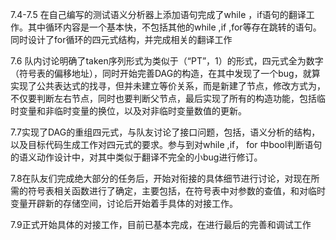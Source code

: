 
7.4-7.5
在自己编写的测试语义分析器上添加语句完成了while ，if语句的翻译工作。其中循环内容是一个基本快，不包括其他的while ,if ,for等存在跳转的语句。同时设计了for循环的四元式结构，并完成相关的翻译工作

7.6
队内讨论明确了taken序列形式为类似于（“PT”，1）的形式，四元式全为数字（符号表的偏移地址），同时开始完善DAG的构造，在其中发现了一个bug，就算实现了公共表达式的找寻，但并未建立等价关系，而是新建了节点，修改方式为，不仅要判断左右节点，同时也要判断父节点，最后实现了所有的构造功能，包括临时变量和非临时变量的换位，以及对非临时变量数值的更新。

7.7实现了DAG的重组四元式，与队友讨论了接口问题，包括，语义分析的结构，以及目标代码生成工作对四元式的要求。参与到对while ,if， for 中bool判断语句的语义动作设计中，对其中类似于翻译不完全的小bug进行修订。

7.8在队友们完成绝大部分的任务后，开始对衔接的具体细节进行讨论，对现在所需的符号表相关函数进行了确定，主要包括，在符号表中对参数的查值，和对临时变量开辟新的存储空间，讨论后开始着手具体的对接工作。

7.9正式开始具体的对接工作，目前已基本完成，在进行最后的完善和调试工作


